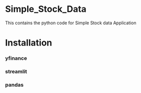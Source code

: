 # Simple_Stock_Data

This contains the python code for Simple Stock data Application

# Installation

  ### yfinance
  ### streamlit
  ### pandas
